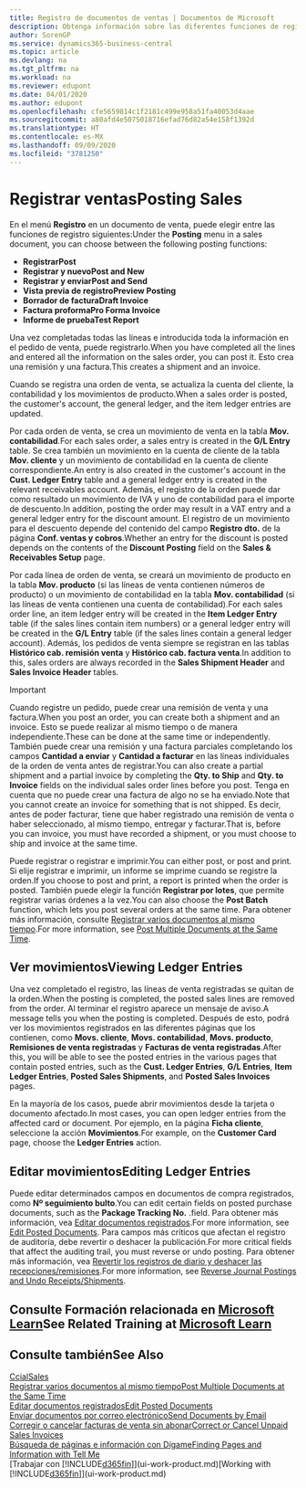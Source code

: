 ```yaml
---
title: Registro de documentos de ventas | Documentos de Microsoft
description: Obtenga información sobre las diferentes funciones de registro para registrar documentos de ventas y cómo puede actualizar los documentos registrados.
author: SorenGP
ms.service: dynamics365-business-central
ms.topic: article
ms.devlang: na
ms.tgt_pltfrm: na
ms.workload: na
ms.reviewer: edupont
ms.date: 04/01/2020
ms.author: edupont
ms.openlocfilehash: cfe5659814c1f2181c499e958a51fa40053d4aae
ms.sourcegitcommit: a80afd4e5075018716efad76d82a54e158f1392d
ms.translationtype: HT
ms.contentlocale: es-MX
ms.lasthandoff: 09/09/2020
ms.locfileid: "3781250"
---
```

# <a name="posting-sales"></a><span data-ttu-id="102fa-103">Registrar ventas</span><span class="sxs-lookup"><span data-stu-id="102fa-103">Posting Sales</span></span>
<span data-ttu-id="102fa-104">En el menú **Registro** en un documento de venta, puede elegir entre las funciones de registro siguientes:</span><span class="sxs-lookup"><span data-stu-id="102fa-104">Under the **Posting** menu in a sales document, you can choose between the following posting functions:</span></span>

* <span data-ttu-id="102fa-105">**Registrar**</span><span class="sxs-lookup"><span data-stu-id="102fa-105">**Post**</span></span>
* <span data-ttu-id="102fa-106">**Registrar y nuevo**</span><span class="sxs-lookup"><span data-stu-id="102fa-106">**Post and New**</span></span>
* <span data-ttu-id="102fa-107">**Registrar y enviar**</span><span class="sxs-lookup"><span data-stu-id="102fa-107">**Post and Send**</span></span>
* <span data-ttu-id="102fa-108">**Vista previa de registro**</span><span class="sxs-lookup"><span data-stu-id="102fa-108">**Preview Posting**</span></span>
* <span data-ttu-id="102fa-109">**Borrador de factura**</span><span class="sxs-lookup"><span data-stu-id="102fa-109">**Draft Invoice**</span></span>
* <span data-ttu-id="102fa-110">**Factura proforma**</span><span class="sxs-lookup"><span data-stu-id="102fa-110">**Pro Forma Invoice**</span></span>
* <span data-ttu-id="102fa-111">**Informe de prueba**</span><span class="sxs-lookup"><span data-stu-id="102fa-111">**Test Report**</span></span>

<span data-ttu-id="102fa-112">Una vez completadas todas las líneas e introducida toda la información en el pedido de venta, puede registrarlo.</span><span class="sxs-lookup"><span data-stu-id="102fa-112">When you have completed all the lines and entered all the information on the sales order, you can post it.</span></span> <span data-ttu-id="102fa-113">Esto crea una remisión y una factura.</span><span class="sxs-lookup"><span data-stu-id="102fa-113">This creates a shipment and an invoice.</span></span>

<span data-ttu-id="102fa-114">Cuando se registra una orden de venta, se actualiza la cuenta del cliente, la contabilidad y los movimientos de producto.</span><span class="sxs-lookup"><span data-stu-id="102fa-114">When a sales order is posted, the customer's account, the general ledger, and the item ledger entries are updated.</span></span>

<span data-ttu-id="102fa-115">Por cada orden de venta, se crea un movimiento de venta en la tabla **Mov. contabilidad**.</span><span class="sxs-lookup"><span data-stu-id="102fa-115">For each sales order, a sales entry is created in the **G/L Entry** table.</span></span> <span data-ttu-id="102fa-116">Se crea también un movimiento en la cuenta de cliente de la tabla **Mov. cliente** y un movimiento de contabilidad en la cuenta de cliente correspondiente.</span><span class="sxs-lookup"><span data-stu-id="102fa-116">An entry is also created in the customer's account in the **Cust. Ledger Entry** table and a general ledger entry is created in the relevant receivables account.</span></span> <span data-ttu-id="102fa-117">Además, el registro de la orden puede dar como resultado un movimiento de IVA y uno de contabilidad para el importe de descuento.</span><span class="sxs-lookup"><span data-stu-id="102fa-117">In addition, posting the order may result in a VAT entry and a general ledger entry for the discount amount.</span></span> <span data-ttu-id="102fa-118">El registro de un movimiento para el descuento depende del contenido del campo **Registro dto.** de la página **Conf. ventas y cobros**.</span><span class="sxs-lookup"><span data-stu-id="102fa-118">Whether an entry for the discount is posted depends on the contents of the **Discount Posting** field on the **Sales & Receivables Setup** page.</span></span>

<span data-ttu-id="102fa-119">Por cada línea de orden de venta, se creará un movimiento de producto en la tabla **Mov. producto** (si las líneas de venta contienen números de producto) o un movimiento de contabilidad en la tabla **Mov. contabilidad** (si las líneas de venta contienen una cuenta de contabilidad).</span><span class="sxs-lookup"><span data-stu-id="102fa-119">For each sales order line, an item ledger entry will be created in the **Item Ledger Entry** table (if the sales lines contain item numbers) or a general ledger entry will be created in the **G/L Entry** table (if the sales lines contain a general ledger account).</span></span> <span data-ttu-id="102fa-120">Además, los pedidos de venta siempre se registran en las tablas **Histórico cab. remisión venta** y **Histórico cab. factura venta**.</span><span class="sxs-lookup"><span data-stu-id="102fa-120">In addition to this, sales orders are always recorded in the **Sales Shipment Header** and **Sales Invoice Header** tables.</span></span>

> [!IMPORTANT]  
>   <span data-ttu-id="102fa-121">Cuando registre un pedido, puede crear una remisión de venta y una factura.</span><span class="sxs-lookup"><span data-stu-id="102fa-121">When you post an order, you can create both a shipment and an invoice.</span></span> <span data-ttu-id="102fa-122">Esto se puede realizar al mismo tiempo o de manera independiente.</span><span class="sxs-lookup"><span data-stu-id="102fa-122">These can be done at the same time or independently.</span></span> <span data-ttu-id="102fa-123">También puede crear una remisión y una factura parciales completando los campos **Cantidad a enviar** y **Cantidad a facturar** en las líneas individuales de la orden de venta antes de registrar.</span><span class="sxs-lookup"><span data-stu-id="102fa-123">You can also create a partial shipment and a partial invoice by completing the **Qty. to Ship** and **Qty. to Invoice** fields on the individual sales order lines before you post.</span></span> <span data-ttu-id="102fa-124">Tenga en cuenta que no puede crear una factura de algo no se ha enviado.</span><span class="sxs-lookup"><span data-stu-id="102fa-124">Note that you cannot create an invoice for something that is not shipped.</span></span> <span data-ttu-id="102fa-125">Es decir, antes de poder facturar, tiene que haber registrado una remisión de venta o haber seleccionado, al mismo tiempo, entregar y facturar.</span><span class="sxs-lookup"><span data-stu-id="102fa-125">That is, before you can invoice, you must have recorded a shipment, or you must choose to ship and invoice at the same time.</span></span>

<span data-ttu-id="102fa-126">Puede registrar o registrar e imprimir.</span><span class="sxs-lookup"><span data-stu-id="102fa-126">You can either post, or post and print.</span></span> <span data-ttu-id="102fa-127">Si elije registrar e imprimir, un informe se imprime cuando se registre la orden.</span><span class="sxs-lookup"><span data-stu-id="102fa-127">If you choose to post and print, a report is printed when the order is posted.</span></span> <span data-ttu-id="102fa-128">También puede elegir la función **Registrar por lotes**, que permite registrar varias órdenes a la vez.</span><span class="sxs-lookup"><span data-stu-id="102fa-128">You can also choose the **Post Batch** function, which lets you post several orders at the same time.</span></span> <span data-ttu-id="102fa-129">Para obtener más información, consulte [Registrar varios documentos al mismo tiempo](ui-batch-posting.md).</span><span class="sxs-lookup"><span data-stu-id="102fa-129">For more information, see [Post Multiple Documents at the Same Time](ui-batch-posting.md).</span></span>

## <a name="viewing-ledger-entries"></a><span data-ttu-id="102fa-130">Ver movimientos</span><span class="sxs-lookup"><span data-stu-id="102fa-130">Viewing Ledger Entries</span></span>
<span data-ttu-id="102fa-131">Una vez completado el registro, las líneas de venta registradas se quitan de la orden.</span><span class="sxs-lookup"><span data-stu-id="102fa-131">When the posting is completed, the posted sales lines are removed from the order.</span></span> <span data-ttu-id="102fa-132">Al terminar el registro aparece un mensaje de aviso.</span><span class="sxs-lookup"><span data-stu-id="102fa-132">A message tells you when the posting is completed.</span></span> <span data-ttu-id="102fa-133">Después de esto, podrá ver los movimientos registrados en las diferentes páginas que los contienen, como **Movs. cliente**, **Movs. contabilidad**, **Movs. producto**, **Remisiones de venta registradas** y **Facturas de venta registradas**.</span><span class="sxs-lookup"><span data-stu-id="102fa-133">After this, you will be able to see the posted entries in the various pages that contain posted entries, such as the **Cust. Ledger Entries**, **G/L Entries**, **Item Ledger Entries**, **Posted Sales Shipments**, and **Posted Sales Invoices** pages.</span></span>  

<span data-ttu-id="102fa-134">En la mayoría de los casos, puede abrir movimientos desde la tarjeta o documento afectado.</span><span class="sxs-lookup"><span data-stu-id="102fa-134">In most cases, you can open ledger entries from the affected card or document.</span></span> <span data-ttu-id="102fa-135">Por ejemplo, en la página **Ficha cliente**, seleccione la acción **Movimientos**.</span><span class="sxs-lookup"><span data-stu-id="102fa-135">For example, on the **Customer Card** page, choose the **Ledger Entries** action.</span></span>

## <a name="editing-ledger-entries"></a><span data-ttu-id="102fa-136">Editar movimientos</span><span class="sxs-lookup"><span data-stu-id="102fa-136">Editing Ledger Entries</span></span>
<span data-ttu-id="102fa-137">Puede editar determinados campos en documentos de compra registrados, como **Nº seguimiento bulto**.</span><span class="sxs-lookup"><span data-stu-id="102fa-137">You can edit certain fields on posted purchase documents, such as the **Package Tracking No.**</span></span> <span data-ttu-id="102fa-138">.</span><span class="sxs-lookup"><span data-stu-id="102fa-138">field.</span></span> <span data-ttu-id="102fa-139">Para obtener más información, vea [Editar documentos registrados](across-edit-posted-document.md).</span><span class="sxs-lookup"><span data-stu-id="102fa-139">For more information, see [Edit Posted Documents](across-edit-posted-document.md).</span></span> <span data-ttu-id="102fa-140">Para campos más críticos que afectan el registro de auditoría, debe revertir o deshacer la publicación.</span><span class="sxs-lookup"><span data-stu-id="102fa-140">For more critical fields that affect the auditing trail, you must reverse or undo posting.</span></span> <span data-ttu-id="102fa-141">Para obtener más información, vea [Revertir los registros de diario y deshacer las recepciones/remisiones](finance-how-reverse-journal-posting.md).</span><span class="sxs-lookup"><span data-stu-id="102fa-141">For more information, see [Reverse Journal Postings and Undo Receipts/Shipments](finance-how-reverse-journal-posting.md).</span></span>

## <a name="see-related-training-at-microsoft-learn"></a><span data-ttu-id="102fa-142">Consulte Formación relacionada en [Microsoft Learn](/learn/modules/ship-invoice-items-dynamics-365-business-central/index)</span><span class="sxs-lookup"><span data-stu-id="102fa-142">See Related Training at [Microsoft Learn](/learn/modules/ship-invoice-items-dynamics-365-business-central/index)</span></span>

## <a name="see-also"></a><span data-ttu-id="102fa-143">Consulte también</span><span class="sxs-lookup"><span data-stu-id="102fa-143">See Also</span></span>
[<span data-ttu-id="102fa-144">Ccial</span><span class="sxs-lookup"><span data-stu-id="102fa-144">Sales</span></span>](sales-manage-sales.md)  
[<span data-ttu-id="102fa-145">Registrar varios documentos al mismo tiempo</span><span class="sxs-lookup"><span data-stu-id="102fa-145">Post Multiple Documents at the Same Time</span></span>](ui-batch-posting.md)  
[<span data-ttu-id="102fa-146">Editar documentos registrados</span><span class="sxs-lookup"><span data-stu-id="102fa-146">Edit Posted Documents</span></span>](across-edit-posted-document.md)  
[<span data-ttu-id="102fa-147">Enviar documentos por correo electrónico</span><span class="sxs-lookup"><span data-stu-id="102fa-147">Send Documents by Email</span></span>](ui-how-send-documents-email.md)  
[<span data-ttu-id="102fa-148">Corregir o cancelar facturas de venta sin abonar</span><span class="sxs-lookup"><span data-stu-id="102fa-148">Correct or Cancel Unpaid Sales Invoices</span></span>](sales-how-correct-cancel-sales-invoice.md)  
[<span data-ttu-id="102fa-149">Búsqueda de páginas e información con Dígame</span><span class="sxs-lookup"><span data-stu-id="102fa-149">Finding Pages and Information with Tell Me</span></span>](ui-search.md)  
<span data-ttu-id="102fa-150">[Trabajar con [!INCLUDE[d365fin](includes/d365fin_md.md)]](ui-work-product.md)</span><span class="sxs-lookup"><span data-stu-id="102fa-150">[Working with [!INCLUDE[d365fin](includes/d365fin_md.md)]](ui-work-product.md)</span></span>
